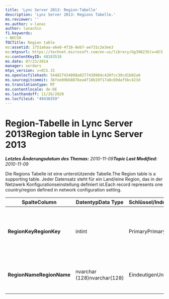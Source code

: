 ```yaml
---
title: 'Lync Server 2013: Region-Tabelle'
description: 'Lync Server 2013: Regions Tabelle.'
ms.reviewer: ''
ms.author: v-lanac
author: lanachin
f1.keywords:
- NOCSH
TOCTitle: Region table
ms:assetid: 1751a6aa-a6e8-4f16-8eb7-ae731c2e3ee3
ms:mtpsurl: https://technet.microsoft.com/en-us/library/Gg398235(v=OCS.15)
ms:contentKeyID: 48183518
ms.date: 07/23/2014
manager: serdars
mtps_version: v=OCS.15
ms.openlocfilehash: 544827434808a0277438984c420fcc39cd1b02a8
ms.sourcegitcommit: 36fee89bb887bea4f18b19f17a8c69daf5bc423d
ms.translationtype: MT
ms.contentlocale: de-DE
ms.lasthandoff: 11/26/2020
ms.locfileid: "49436559"
---
```

# <a name="region-table-in-lync-server-2013"></a><span data-ttu-id="389d4-103">Region-Tabelle in Lync Server 2013</span><span class="sxs-lookup"><span data-stu-id="389d4-103">Region table in Lync Server 2013</span></span>

<div data-xmlns="http://www.w3.org/1999/xhtml">

<div class="topic" data-xmlns="http://www.w3.org/1999/xhtml" data-msxsl="urn:schemas-microsoft-com:xslt" data-cs="https://msdn.microsoft.com/">

<div data-asp="https://msdn2.microsoft.com/asp">



</div>

<div id="mainSection">

<div id="mainBody"><span data-ttu-id="389d4-104">

<span> </span></span><span class="sxs-lookup"><span data-stu-id="389d4-104">

<span> </span></span></span>

<span data-ttu-id="389d4-105">_**Letztes Änderungsdatum des Themas:** 2010-11-09_</span><span class="sxs-lookup"><span data-stu-id="389d4-105">_**Topic Last Modified:** 2010-11-09_</span></span>

<span data-ttu-id="389d4-106">Die Regions Tabelle ist eine unterstützende Tabelle.</span><span class="sxs-lookup"><span data-stu-id="389d4-106">The Region table is a supporting table.</span></span> <span data-ttu-id="389d4-107">Jeder Datensatz steht für ein Land/eine Region, das in der Netzwerk Konfigurationseinstellung definiert ist.</span><span class="sxs-lookup"><span data-stu-id="389d4-107">Each record represents one country/region defined in network configuration setting.</span></span>


<table>
<colgroup>
<col style="width: 25%" />
<col style="width: 25%" />
<col style="width: 25%" />
<col style="width: 25%" />
</colgroup>
<thead>
<tr class="header">
<th><span data-ttu-id="389d4-108"><strong>Spalte</strong></span><span class="sxs-lookup"><span data-stu-id="389d4-108"><strong>Column</strong></span></span></th>
<th><span data-ttu-id="389d4-109"><strong>Datentyp</strong></span><span class="sxs-lookup"><span data-stu-id="389d4-109"><strong>Data Type</strong></span></span></th>
<th><span data-ttu-id="389d4-110"><strong>Schlüssel/Index</strong></span><span class="sxs-lookup"><span data-stu-id="389d4-110"><strong>Key/Index</strong></span></span></th>
<th><span data-ttu-id="389d4-111"><strong>Details</strong></span><span class="sxs-lookup"><span data-stu-id="389d4-111"><strong>Details</strong></span></span></th>
</tr>
</thead>
<tbody>
<tr class="odd">
<td><p><span data-ttu-id="389d4-112"><strong>RegionKey</strong></span><span class="sxs-lookup"><span data-stu-id="389d4-112"><strong>RegionKey</strong></span></span></p></td>
<td><p><span data-ttu-id="389d4-113">int</span><span class="sxs-lookup"><span data-stu-id="389d4-113">int</span></span></p></td>
<td><p><span data-ttu-id="389d4-114">Primary</span><span class="sxs-lookup"><span data-stu-id="389d4-114">Primary</span></span></p></td>
<td><p><span data-ttu-id="389d4-115">Eindeutige Nummer, die das Land/die Region kennzeichnet.</span><span class="sxs-lookup"><span data-stu-id="389d4-115">Unique number identifying the country/region.</span></span></p></td>
</tr>
<tr class="even">
<td><p><span data-ttu-id="389d4-116"><strong>RegionName</strong></span><span class="sxs-lookup"><span data-stu-id="389d4-116"><strong>RegionName</strong></span></span></p></td>
<td><p><span data-ttu-id="389d4-117">nvarchar (128)</span><span class="sxs-lookup"><span data-stu-id="389d4-117">nvarchar(128)</span></span></p></td>
<td><p><span data-ttu-id="389d4-118">Eindeutigen</span><span class="sxs-lookup"><span data-stu-id="389d4-118">Unique</span></span></p></td>
<td><p><span data-ttu-id="389d4-119">Der Name des Landes/der Region.</span><span class="sxs-lookup"><span data-stu-id="389d4-119">The name of the country/region.</span></span></p></td>
</tr>
</tbody>
</table><span data-ttu-id="389d4-120">


</div>

<span> </span>

</div>

</div>

</span><span class="sxs-lookup"><span data-stu-id="389d4-120">


</div>

<span> </span>

</div>

</div>

</span></span></div>

